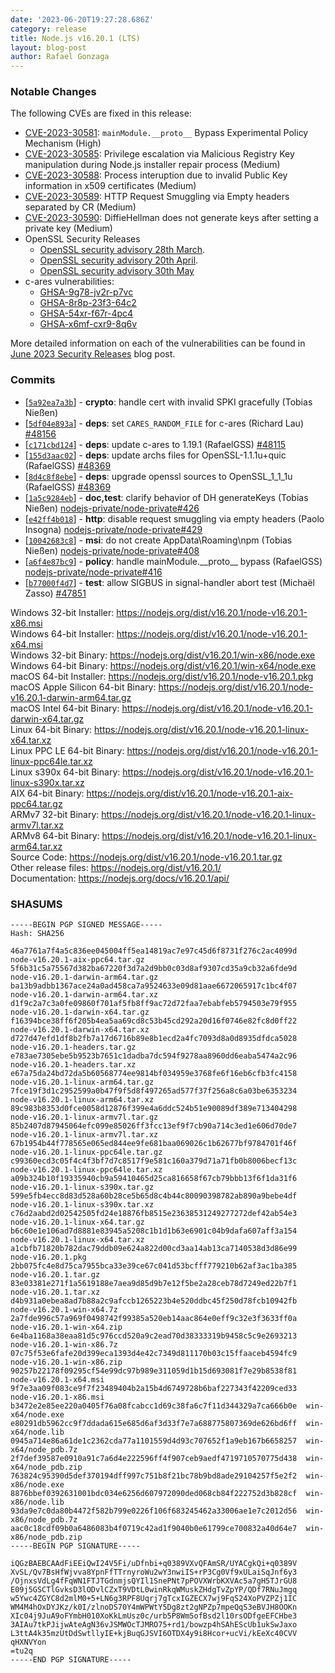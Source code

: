 ```yaml
---
date: '2023-06-20T19:27:28.686Z'
category: release
title: Node.js v16.20.1 (LTS)
layout: blog-post
author: Rafael Gonzaga
---
```


### Notable Changes

The following CVEs are fixed in this release:

- [CVE-2023-30581](https://cve.mitre.org/cgi-bin/cvename.cgi?name=CVE-2023-30581): `mainModule.__proto__` Bypass Experimental Policy Mechanism (High)
- [CVE-2023-30585](https://cve.mitre.org/cgi-bin/cvename.cgi?name=CVE-2023-30585): Privilege escalation via Malicious Registry Key manipulation during Node.js installer repair process (Medium)
- [CVE-2023-30588](https://cve.mitre.org/cgi-bin/cvename.cgi?name=CVE-2023-30588): Process interuption due to invalid Public Key information in x509 certificates (Medium)
- [CVE-2023-30589](https://cve.mitre.org/cgi-bin/cvename.cgi?name=CVE-2023-30589): HTTP Request Smuggling via Empty headers separated by CR (Medium)
- [CVE-2023-30590](https://cve.mitre.org/cgi-bin/cvename.cgi?name=CVE-2023-30590): DiffieHellman does not generate keys after setting a private key (Medium)
- OpenSSL Security Releases
  - [OpenSSL security advisory 28th March](https://www.openssl.org/news/secadv/20230328.txt).
  - [OpenSSL security advisory 20th April](https://www.openssl.org/news/secadv/20230420.txt).
  - [OpenSSL security advisory 30th May](https://www.openssl.org/news/secadv/20230530.txt)
- c-ares vulnerabilities:
  - [GHSA-9g78-jv2r-p7vc](https://github.com/c-ares/c-ares/security/advisories/GHSA-9g78-jv2r-p7vc)
  - [GHSA-8r8p-23f3-64c2](https://github.com/c-ares/c-ares/security/advisories/GHSA-8r8p-23f3-64c2)
  - [GHSA-54xr-f67r-4pc4](https://github.com/c-ares/c-ares/security/advisories/GHSA-54xr-f67r-4pc4)
  - [GHSA-x6mf-cxr9-8q6v](https://github.com/c-ares/c-ares/security/advisories/GHSA-x6mf-cxr9-8q6v)

More detailed information on each of the vulnerabilities can be found in [June 2023 Security Releases](/blog/vulnerability/june-2023-security-releases/) blog post.

### Commits

- \[[`5a92ea7a3b`](https://github.com/nodejs/node/commit/5a92ea7a3b)] - **crypto**: handle cert with invalid SPKI gracefully (Tobias Nießen)
- \[[`5df04e893a`](https://github.com/nodejs/node/commit/5df04e893a)] - **deps**: set `CARES_RANDOM_FILE` for c-ares (Richard Lau) [#48156](https://github.com/nodejs/node/pull/48156)
- \[[`c171cbd124`](https://github.com/nodejs/node/commit/c171cbd124)] - **deps**: update c-ares to 1.19.1 (RafaelGSS) [#48115](https://github.com/nodejs/node/pull/48115)
- \[[`155d3aac02`](https://github.com/nodejs/node/commit/155d3aac02)] - **deps**: update archs files for OpenSSL-1.1.1u+quic (RafaelGSS) [#48369](https://github.com/nodejs/node/pull/48369)
- \[[`8d4c8f8ebe`](https://github.com/nodejs/node/commit/8d4c8f8ebe)] - **deps**: upgrade openssl sources to OpenSSL_1_1_1u (RafaelGSS) [#48369](https://github.com/nodejs/node/pull/48369)
- \[[`1a5c9284eb`](https://github.com/nodejs/node/commit/1a5c9284eb)] - **doc,test**: clarify behavior of DH generateKeys (Tobias Nießen) [nodejs-private/node-private#426](https://github.com/nodejs-private/node-private/pull/426)
- \[[`e42ff4b018`](https://github.com/nodejs/node/commit/e42ff4b018)] - **http**: disable request smuggling via empty headers (Paolo Insogna) [nodejs-private/node-private#429](https://github.com/nodejs-private/node-private/pull/429)
- \[[`10042683c8`](https://github.com/nodejs/node/commit/10042683c8)] - **msi**: do not create AppData\Roaming\npm (Tobias Nießen) [nodejs-private/node-private#408](https://github.com/nodejs-private/node-private/pull/408)
- \[[`a6f4e87bc9`](https://github.com/nodejs/node/commit/a6f4e87bc9)] - **policy**: handle mainModule.\_\_proto\_\_ bypass (RafaelGSS) [nodejs-private/node-private#416](https://github.com/nodejs-private/node-private/pull/416)
- \[[`b77000f4d7`](https://github.com/nodejs/node/commit/b77000f4d7)] - **test**: allow SIGBUS in signal-handler abort test (Michaël Zasso) [#47851](https://github.com/nodejs/node/pull/47851)

Windows 32-bit Installer: https://nodejs.org/dist/v16.20.1/node-v16.20.1-x86.msi \
Windows 64-bit Installer: https://nodejs.org/dist/v16.20.1/node-v16.20.1-x64.msi \
Windows 32-bit Binary: https://nodejs.org/dist/v16.20.1/win-x86/node.exe \
Windows 64-bit Binary: https://nodejs.org/dist/v16.20.1/win-x64/node.exe \
macOS 64-bit Installer: https://nodejs.org/dist/v16.20.1/node-v16.20.1.pkg \
macOS Apple Silicon 64-bit Binary: https://nodejs.org/dist/v16.20.1/node-v16.20.1-darwin-arm64.tar.gz \
macOS Intel 64-bit Binary: https://nodejs.org/dist/v16.20.1/node-v16.20.1-darwin-x64.tar.gz \
Linux 64-bit Binary: https://nodejs.org/dist/v16.20.1/node-v16.20.1-linux-x64.tar.xz \
Linux PPC LE 64-bit Binary: https://nodejs.org/dist/v16.20.1/node-v16.20.1-linux-ppc64le.tar.xz \
Linux s390x 64-bit Binary: https://nodejs.org/dist/v16.20.1/node-v16.20.1-linux-s390x.tar.xz \
AIX 64-bit Binary: https://nodejs.org/dist/v16.20.1/node-v16.20.1-aix-ppc64.tar.gz \
ARMv7 32-bit Binary: https://nodejs.org/dist/v16.20.1/node-v16.20.1-linux-armv7l.tar.xz \
ARMv8 64-bit Binary: https://nodejs.org/dist/v16.20.1/node-v16.20.1-linux-arm64.tar.xz \
Source Code: https://nodejs.org/dist/v16.20.1/node-v16.20.1.tar.gz \
Other release files: https://nodejs.org/dist/v16.20.1/ \
Documentation: https://nodejs.org/docs/v16.20.1/api/

### SHASUMS

```
-----BEGIN PGP SIGNED MESSAGE-----
Hash: SHA256

46a7761a7f4a5c836ee045004ff5ea14819ac7e97c45d6f8731f276c2ac4099d  node-v16.20.1-aix-ppc64.tar.gz
5f6b31c5a75567d382ba67220f3d7a2d9bb0c03d8af9307cd35a9cb32a6fde9d  node-v16.20.1-darwin-arm64.tar.gz
ba13b9adbb1367ace24a0ad458ca7a9524633e09d81aae6672065917c1bc4f07  node-v16.20.1-darwin-arm64.tar.xz
d1f9c2a7c3a0fe09860f701af5fb8ff9ac72d72faa7ebabfeb5794503e79f955  node-v16.20.1-darwin-x64.tar.gz
f16394bce38ff6f205b4ea5aa69cd8c53b45cd292a20d16f0746e82fc8d0ff22  node-v16.20.1-darwin-x64.tar.xz
d727d47efd1df8b2fb7a17d6716b89e8b1ecd2a4fc7093d8a0d8935dfdca5028  node-v16.20.1-headers.tar.gz
e783ae7305ebe5b9523b7651c1dadba7dc594f9278aa8960dd6eaba5474a2c96  node-v16.20.1-headers.tar.xz
e67a75da24bd72da5b60568774ee9814bf034959e3768fe6f16eb6cfb3fc4158  node-v16.20.1-linux-arm64.tar.gz
7fce19f3d1c2952599a0b47f9f5d8f497265ad577f37f256a8c6a03be6353234  node-v16.20.1-linux-arm64.tar.xz
89c983b8353d0fce0058d12876f399e4a6ddc524b51e90089df389e713404298  node-v16.20.1-linux-armv7l.tar.gz
85b2407d87945064efc099e85026ff3fcc13ef9f7cb90a714c3ed1e606d70de7  node-v16.20.1-linux-armv7l.tar.xz
67b1954b44f778565e065ed844ee9fe681baa069026c1b62677bf9784701f46f  node-v16.20.1-linux-ppc64le.tar.gz
c99360ecd3c05f4c4f3bf7d7c8517f9e581c160a379d71a71fb0b8006becf13c  node-v16.20.1-linux-ppc64le.tar.xz
a09b324b10f19335940cb9a59410465d25ca816658f67cb79bbb13f6f1da31f6  node-v16.20.1-linux-s390x.tar.gz
599e5fb4ecc8d83d528a60b28ce5b65d8c4b44c80090398782ab890a9bebe4df  node-v16.20.1-linux-s390x.tar.xz
c76d2aabd2d02542505fd24e18876fb8515e23638531249277272def42ab54e3  node-v16.20.1-linux-x64.tar.gz
b6c60e1e106ad7d8881e83945a5208c1b1d1b63e6901c04b9dafa607aff3a154  node-v16.20.1-linux-x64.tar.xz
a1cbfb71820b782dac79ddb09e624a822d00cd3aa14ab13ca7140538d3d86e99  node-v16.20.1.pkg
2bb075fc4e8d75ca7955bca33e39ce67c041d53bcfff779210b62af3ac1ba385  node-v16.20.1.tar.gz
83e03381e271f1a5619188e7aea9d85d9b7e12f5be2a28ceb78d7249ed22b7f1  node-v16.20.1.tar.xz
d4b931a0ebea8ad7b88a2c9afccb1265223b4e520ddbc45f250d78fcb10942fb  node-v16.20.1-win-x64.7z
2a7fde996c57a969f0498742f99385a520eb14aac864e0eff9c32e3f3633ff0a  node-v16.20.1-win-x64.zip
6e4ba1168a38eaa81d5c976ccd520a9c2ead70d38333319b9458c5c9e2693213  node-v16.20.1-win-x86.7z
07c75f53e6fafe20d399eca1393d4e42c7349d811170b03c15ffaaceb4594fc9  node-v16.20.1-win-x86.zip
90257b22178f09295cf54e99dc97b989e311059d1b15d693081f7e29b8538f81  node-v16.20.1-x64.msi
9f7e3aa09f083ce9f7f23489404b2a15b4d6749728b6baf227343f42209ced33  node-v16.20.1-x86.msi
b3472e2e85ee220a0405f76a08fcabcc1d69c38fa6c7f11d344329a7ca666b0e  win-x64/node.exe
e80291db5962cc9f7ddada615e685d6af3d33f7e7a688775807369de626bd6ff  win-x64/node.lib
0945a714e86a61de1c2362cda77a1101559d4d93c707652f1a9eb167b6658257  win-x64/node_pdb.7z
2f7def39587e0910a91c7a6d4e222596ff4f907ceb9aedf4719710570775d438  win-x64/node_pdb.zip
763824c95390d5def370194dff997c751b8f21bc78b9bd8ade29104257f5e2f2  win-x86/node.exe
8876bbef0392631001bdc034e6256d607972090ded068cb84f222752d3b828cf  win-x86/node.lib
93da9e7c0da80b4472f582b799e0226f106f683245462a33006ae1e7c2012d56  win-x86/node_pdb.7z
aac0c18cdf09b0a6486083b4f0719c42ad1f9040b0e61799ce700832a40d64e7  win-x86/node_pdb.zip
-----BEGIN PGP SIGNATURE-----

iQGzBAEBCAAdFiEEiQwI24V5Fi/uDfnbi+q0389VXvQFAmSR/UYACgkQi+q0389V
XvSL/Qv7BsHfWjvva8YpnFfTTrnyroWu2wY3nwiIS+rP3Cg0Vf9xULaiSqJnf6y3
/OjnxsVdLg4fFqWN1FTJTGdnmjsQYIl1SnePNt7pPOVXWrbKXVAc5a7gH5TJrGU8
E09j5GSCTlGvksD3lODvlCZxT9VDtL0winRkqWMuskZHdgTvZpYP/QDf7RNuJmgq
w5Ywc4ZGYC8d2mlM0+5+LN6g3RPF8Uqrj7gTcxIGZECX7wj9FqS24XoPVZPZj1IC
WM4M4hOxDYJKz/k0I/zlnoDS70Y4mWPWtY5Dg8zt2gNPZp7mpeQqS3eBVJH8OOKn
XIc04j9JuA9oFYmbH010XoKkLmUsz0c/urb5P8Wm5ofBsd2l10rsODfgeEFCHbe3
3AIAu7tkPJijwAteAgN36vJSMWOcTJMRO75+rd1/bowzp4hSAhEScUb1ukSwJaxo
L3ttA4k35mzUtDdSwtllyIE+kjBuqGJSVI6OTDX4y9i8Hcor+ucVi/kEeXc40CVV
qHXNVYon
=tu2q
-----END PGP SIGNATURE-----

```
